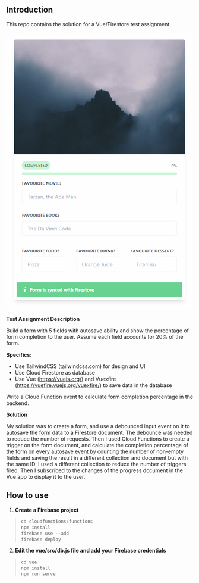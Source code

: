 ## Introduction

This repo contains the solution for a Vue/Firestore test assignment.

![](demo.gif)

**Test Assignment Description**

Build a form with 5 fields with autosave ability and show the percentage of form completion to the user. Assume each field accounts for 20% of the form.

**Specifics:**

- Use TailwindCSS (tailwindcss.com) for design and UI
- Use Cloud Firestore as database
- Use Vue (https://vuejs.org/) and Vuexfire (https://vuefire.vuejs.org/vuexfire/) to save data in the database

Write a Cloud Function event to calculate form completion percentage in the backend.

**Solution**

My solution was to create a form, and use a debounced input event on it to autosave the form data to a Firestore document. The debounce was needed to reduce the number of requests. Then I used Cloud Functions to create a trigger on the form document, and calculate the completion percentage of the form on every autosave event by counting the number of non-empty fields and saving the result in a different collection and document but with the same ID. I used a different collection to reduce the number of triggers fired. Then I subscribed to the changes of the progress document in the Vue app to display it to the user.

## How to use

 1. **Create a Firebase project**

>     cd cloudfunctions/functions
>     npm install
>     firebase use --add
>     firebase deploy

 2. **Edit the vue/src/db.js file and add your Firebase credentials**

>     cd vue
>     npm install
>     npm run serve
